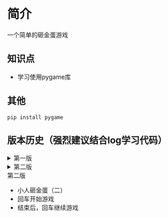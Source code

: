 # 简介
一个简单的砸金蛋游戏

## 知识点
- 学习使用pygame库

## 其他
```
pip install pygame
```

## 版本历史（强烈建议结合log学习代码）
<details>

<summary>第一版</summary>

- 使用pygame初始化一个窗口，有大小、名称以及可以点击X关闭
</details>

<details>

<summary>第二版</summary>

- 小人砸金蛋（一）
- 空格开始游戏
- 结束后，空格继续游戏
</details>

<summary>第二版</summary>

- 小人砸金蛋（二）
- 回车开始游戏
- 结束后，回车继续游戏
</details>


